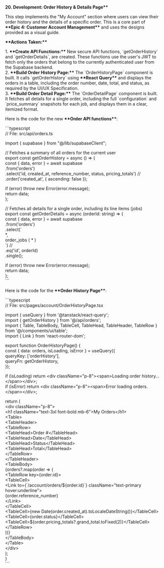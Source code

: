 **20\. Development: Order History & Details Page\*\***

This step implements the "My Account" section where users can view their order history and the details of a specific order. This is a core part of **\*\*Epic 4: Customer Account Management\*\*** and uses the designs provided as a visual guide.

**\*\*Actions Taken:\*\***

1\. **\*\*Create API Functions:\*\*** New secure API functions, \`getOrderHistory\` and \`getOrderDetails\`, are created. These functions use the user's JWT to fetch only the orders that belong to the currently authenticated user from the Supabase backend.  
2\. **\*\*Build Order History Page:\*\*** The \`OrderHistoryPage\` component is built. It calls \`getOrderHistory\` using **\*\*React Query\*\*** and displays the orders in a table, including the order number, date, total, and status, as required by the UI/UX Specification.  
3\. **\*\*Build Order Detail Page:\*\*** The \`OrderDetailPage\` component is built. It fetches all details for a single order, including the full \`configuration\` and \`price_summary\` snapshots for each job, and displays them in a clear, itemized format.

Here is the code for the new **\*\*Order API functions\*\***:

\`\`\`typescript  
// File: src/api/orders.ts

import { supabase } from "@/lib/supabaseClient";

// Fetches a summary of all orders for the current user  
export const getOrderHistory \= async () \=\> {  
 const { data, error } \= await supabase  
 .from('orders')  
 .select('id, created_at, reference_number, status, pricing_totals') //  
 .order('created_at', { ascending: false });

if (error) throw new Error(error.message);  
 return data;  
};

// Fetches all details for a single order, including its line items (jobs)  
export const getOrderDetails \= async (orderId: string) \=\> {  
 const { data, error } \= await supabase  
 .from('orders')  
 .select(\`  
 \*,  
 order_jobs ( \* )  
 \`) //  
 .eq('id', orderId)  
 .single();

if (error) throw new Error(error.message);  
 return data;  
};  
\`\`\`

Here is the code for the **\*\*Order History Page\*\***:

\`\`\`typescript  
// File: src/pages/account/OrderHistoryPage.tsx

import { useQuery } from '@tanstack/react-query';  
import { getOrderHistory } from '@/api/orders';  
import { Table, TableBody, TableCell, TableHead, TableHeader, TableRow } from '@/components/ui/table';  
import { Link } from 'react-router-dom';

export function OrderHistoryPage() {  
 const { data: orders, isLoading, isError } \= useQuery({  
 queryKey: \['orderHistory'\],  
 queryFn: getOrderHistory,  
 });

if (isLoading) return \<div className="p-8"\>\<span\>Loading order history...\</span\>\</div\>;  
 if (isError) return \<div className="p-8"\>\<span\>Error loading orders.\</span\>\</div\>;

return (  
 \<div className="p-8"\>  
 \<h1 className="text-3xl font-bold mb-6"\>My Orders\</h1\>  
 \<Table\>  
 \<TableHeader\>  
 \<TableRow\>  
 \<TableHead\>Order \#\</TableHead\>  
 \<TableHead\>Date\</TableHead\>  
 \<TableHead\>Status\</TableHead\>  
 \<TableHead\>Total\</TableHead\>  
 \</TableRow\>  
 \</TableHeader\>  
 \<TableBody\>  
 {orders?.map(order \=\> (  
 \<TableRow key={order.id}\>  
 \<TableCell\>  
 \<Link to={\`/account/orders/${order.id}\`} className="text-primary hover:underline"\>  
                  {order.reference\_number}  
                \</Link\>  
              \</TableCell\>  
              \<TableCell\>{new Date(order.created\_at).toLocaleDateString()}\</TableCell\>  
              \<TableCell\>{order.status}\</TableCell\>  
              \<TableCell\>${order.pricing_totals?.grand_total.toFixed(2)}\</TableCell\>  
 \</TableRow\>  
 ))}  
 \</TableBody\>  
 \</Table\>  
 \</div\>  
 );  
}  
\`\`\`
